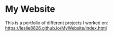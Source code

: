 # My Website

This is a portfolio of different projects I worked on:
https://leslie8826.github.io/MyWebsite/index.html


